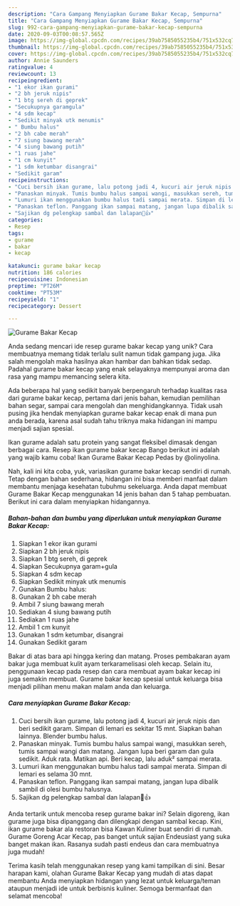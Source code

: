 ```yaml
---
description: "Cara Gampang Menyiapkan Gurame Bakar Kecap, Sempurna"
title: "Cara Gampang Menyiapkan Gurame Bakar Kecap, Sempurna"
slug: 992-cara-gampang-menyiapkan-gurame-bakar-kecap-sempurna
date: 2020-09-03T00:08:57.565Z
image: https://img-global.cpcdn.com/recipes/39ab7585055235b4/751x532cq70/gurame-bakar-kecap-foto-resep-utama.jpg
thumbnail: https://img-global.cpcdn.com/recipes/39ab7585055235b4/751x532cq70/gurame-bakar-kecap-foto-resep-utama.jpg
cover: https://img-global.cpcdn.com/recipes/39ab7585055235b4/751x532cq70/gurame-bakar-kecap-foto-resep-utama.jpg
author: Annie Saunders
ratingvalue: 4
reviewcount: 13
recipeingredient:
- "1 ekor ikan gurami"
- "2 bh jeruk nipis"
- "1 btg sereh di geprek"
- "Secukupnya garamgula"
- "4 sdm kecap"
- "Sedikit minyak utk menumis"
- " Bumbu halus"
- "2 bh cabe merah"
- "7 siung bawang merah"
- "4 siung bawang putih"
- "1 ruas jahe"
- "1 cm kunyit"
- "1 sdm ketumbar disangrai"
- "Sedikit garam"
recipeinstructions:
- "Cuci bersih ikan gurame, lalu potong jadi 4, kucuri air jeruk nipis dan beri sedikit garam. Simpan di lemari es sekitar 15 mnt. Siapkan bahan lainnya. Blender bumbu halus."
- "Panaskan minyak. Tumis bumbu halus sampai wangi, masukkan sereh, tumis sampai wangi dan matang. Jangan lupa beri garam dan gula sedikit. Aduk rata. Matikan api. Beri kecap, lalu aduk² sampai merata."
- "Lumuri ikan menggunakan bumbu halus tadi sampai merata. Simpan di lemari es selama 30 mnt."
- "Panaskan teflon. Panggang ikan sampai matang, jangan lupa dibalik sambil di olesi bumbu halusnya."
- "Sajikan dg pelengkap sambal dan lalapan🤤👍"
categories:
- Resep
tags:
- gurame
- bakar
- kecap

katakunci: gurame bakar kecap 
nutrition: 186 calories
recipecuisine: Indonesian
preptime: "PT26M"
cooktime: "PT53M"
recipeyield: "1"
recipecategory: Dessert

---
```



![Gurame Bakar Kecap](https://img-global.cpcdn.com/recipes/39ab7585055235b4/751x532cq70/gurame-bakar-kecap-foto-resep-utama.jpg)

Anda sedang mencari ide resep gurame bakar kecap yang unik? Cara membuatnya memang tidak terlalu sulit namun tidak gampang juga. Jika salah mengolah maka hasilnya akan hambar dan bahkan tidak sedap. Padahal gurame bakar kecap yang enak selayaknya mempunyai aroma dan rasa yang mampu memancing selera kita.

Ada beberapa hal yang sedikit banyak berpengaruh terhadap kualitas rasa dari gurame bakar kecap, pertama dari jenis bahan, kemudian pemilihan bahan segar, sampai cara mengolah dan menghidangkannya. Tidak usah pusing jika hendak menyiapkan gurame bakar kecap enak di mana pun anda berada, karena asal sudah tahu triknya maka hidangan ini mampu menjadi sajian spesial.

Ikan gurame adalah satu protein yang sangat fleksibel dimasak dengan berbagai cara. Resep ikan gurame bakar kecap Bango berikut ini adalah yang wajib kamu coba! Ikan Gurame Bakar Kecap Pedas by @olinyolina.


Nah, kali ini kita coba, yuk, variasikan gurame bakar kecap sendiri di rumah. Tetap dengan bahan sederhana, hidangan ini bisa memberi manfaat dalam membantu menjaga kesehatan tubuhmu sekeluarga. Anda dapat membuat Gurame Bakar Kecap menggunakan 14 jenis bahan dan 5 tahap pembuatan. Berikut ini cara dalam menyiapkan hidangannya.

<!--inarticleads1-->

##### Bahan-bahan dan bumbu yang diperlukan untuk menyiapkan Gurame Bakar Kecap:

1. Siapkan 1 ekor ikan gurami
1. Siapkan 2 bh jeruk nipis
1. Siapkan 1 btg sereh, di geprek
1. Siapkan Secukupnya garam+gula
1. Siapkan 4 sdm kecap
1. Siapkan Sedikit minyak utk menumis
1. Gunakan  Bumbu halus:
1. Gunakan 2 bh cabe merah
1. Ambil 7 siung bawang merah
1. Sediakan 4 siung bawang putih
1. Sediakan 1 ruas jahe
1. Ambil 1 cm kunyit
1. Gunakan 1 sdm ketumbar, disangrai
1. Gunakan Sedikit garam


Bakar di atas bara api hingga kering dan matang. Proses pembakaran ayam bakar juga membuat kulit ayam terkaramelisasi oleh kecap. Selain itu, penggunaan kecap pada resep dan cara membuat ayam bakar kecap ini juga semakin membuat. Gurame bakar kecap spesial untuk keluarga bisa menjadi pilihan menu makan malam anda dan keluarga. 

<!--inarticleads2-->

##### Cara menyiapkan Gurame Bakar Kecap:

1. Cuci bersih ikan gurame, lalu potong jadi 4, kucuri air jeruk nipis dan beri sedikit garam. Simpan di lemari es sekitar 15 mnt. Siapkan bahan lainnya. Blender bumbu halus.
1. Panaskan minyak. Tumis bumbu halus sampai wangi, masukkan sereh, tumis sampai wangi dan matang. Jangan lupa beri garam dan gula sedikit. Aduk rata. Matikan api. Beri kecap, lalu aduk² sampai merata.
1. Lumuri ikan menggunakan bumbu halus tadi sampai merata. Simpan di lemari es selama 30 mnt.
1. Panaskan teflon. Panggang ikan sampai matang, jangan lupa dibalik sambil di olesi bumbu halusnya.
1. Sajikan dg pelengkap sambal dan lalapan🤤👍


Anda tertarik untuk mencoba resep gurame bakar ini? Selain digoreng, ikan gurame juga bisa dipanggang dan dilengkapi dengan sambal kecap. Kini, ikan gurame bakar ala restoran bisa Kawan Kuliner buat sendiri di rumah. Gurame Goreng Acar Kecap, pas banget untuk sajian Endeusiast yang suka banget makan ikan. Rasanya sudah pasti endeus dan cara membuatnya juga mudah! 

Terima kasih telah menggunakan resep yang kami tampilkan di sini. Besar harapan kami, olahan Gurame Bakar Kecap yang mudah di atas dapat membantu Anda menyiapkan hidangan yang lezat untuk keluarga/teman ataupun menjadi ide untuk berbisnis kuliner. Semoga bermanfaat dan selamat mencoba!
